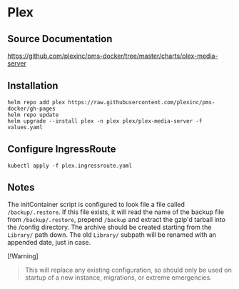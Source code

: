 # Plex

## Source Documentation
https://github.com/plexinc/pms-docker/tree/master/charts/plex-media-server

## Installation
```
helm repo add plex https://raw.githubusercontent.com/plexinc/pms-docker/gh-pages
helm repo update
helm upgrade --install plex -n plex plex/plex-media-server -f values.yaml
```

## Configure IngressRoute
```
kubectl apply -f plex.ingressroute.yaml
```

## Notes
The initContainer script is configured to look file a file called `/backup/.restore`.  If this file exists, it will read the name of the backup file from `/backup/.restore`, prepend `/backup` and extract the gzip'd tarball into the /config directory.  The archive should be created starting from the `Library/` path down.  The old `Library/` subpath will be renamed with an appended date, just in case.

[!Warning]
> This will replace any existing configuration, so should only be used on startup of a new instance, migrations, or extreme emergencies.
